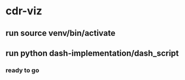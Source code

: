 # cdr-viz
## run source venv/bin/activate
## run python dash-implementation/dash_script
### ready to go
